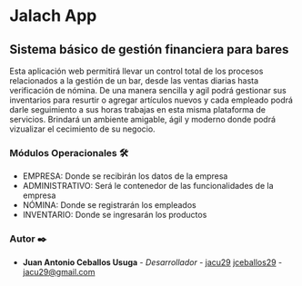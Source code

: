 # Jalach App

## Sistema básico de gestión financiera para bares

Esta aplicación web permitirá llevar un control total de los procesos relacionados a la gestión de un bar, desde las ventas diarias hasta verificación de nómina.
De una manera sencilla y agil podrá gestionar sus inventarios para resurtir o agregar artículos nuevos y cada empleado podrá darle seguimiento a sus horas trabajas en esta misma plataforma de servicios.
Brindará un ambiente amigable, ágil y moderno donde podrá vizualizar el cecimiento de su negocio.

### Módulos Operacionales 🛠️
* EMPRESA: Donde se recibirán los datos de la empresa 
* ADMINISTRATIVO: Será le contenedor de las funcionalidades de la empresa
* NÓMINA: Donde se registrarán los empleados
* INVENTARIO: Donde se ingresarán los productos

### Autor ✒️

* **Juan Antonio Ceballos Usuga** - *Desarrollador* - [jacu29](https://gitlab.com/jacu29) [jceballos29](https://github.com/jceballos29) - jacu29@gmail.com

